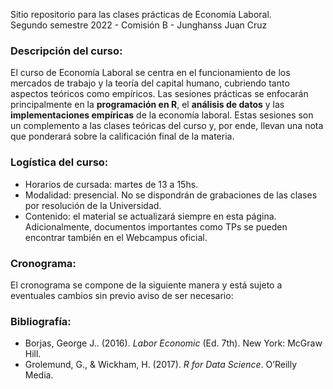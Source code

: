 Sitio repositorio para las clases prácticas de Economía Laboral.<br>
Segundo semestre 2022 - Comisión B - Junghanss Juan Cruz


### Descripción del curso:
El curso de Economía Laboral se centra en el funcionamiento de los mercados de trabajo y la teoría del capital humano, cubriendo tanto aspectos teóricos como empíricos. Las sesiones prácticas se enfocarán principalmente en la **programación en R**, el **análisis de datos** y las **implementaciones empíricas** de la economía laboral. Estas sesiones son un complemento a las clases teóricas del curso y, por ende, llevan una nota que ponderará sobre la calificación final de la materia.


### Logística del curso:
- Horarios de cursada: martes de 13 a 15hs. 
- Modalidad: presencial. No se dispondrán de grabaciones de las clases por resolución de la Universidad.
- Contenido: el material se actualizará siempre en esta página. Adicionalmente, documentos importantes como TPs se pueden encontrar también en el Webcampus oficial.


### Cronograma:
El cronograma se compone de la siguiente manera y está sujeto a eventuales cambios sin previo aviso de ser necesario:




### Bibliografía:

- Borjas, George J.. (2016). _Labor Economic_ (Ed. 7th). New York: McGraw Hill.
- Grolemund, G., \& Wickham, H. (2017). _R for Data Science_. O’Reilly Media.




